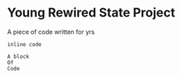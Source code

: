 # Young Rewired State Project

A piece of code written for yrs 

`inline code`

```
A block
Of
Code
```
